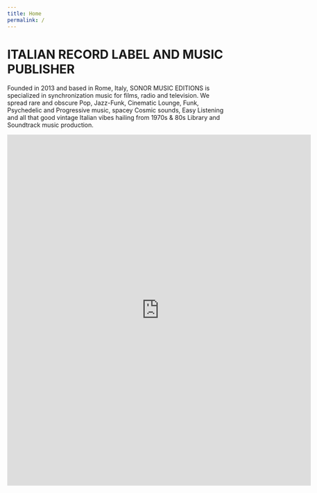 ```yaml
---
title: Home
permalink: /
---
```


# ITALIAN RECORD LABEL AND MUSIC PUBLISHER

Founded in 2013 and based in Rome, Italy, SONOR MUSIC EDITIONS is specialized in synchronization music for films, radio and television. We spread rare and obscure Pop, Jazz-Funk, Cinematic Lounge, Funk, Psychedelic and Progressive music, spacey Cosmic sounds, Easy Listening and all that good vintage Italian vibes hailing from 1970s & 80s Library and Soundtrack music production.

<iframe src="https://open.spotify.com/embed?uri=spotify:user:bastard_grooves:playlist:3M5FKJggRE2NocgXE0LzRV" width="700" height="810" frameborder="0" allowtransparency="true"></iframe>